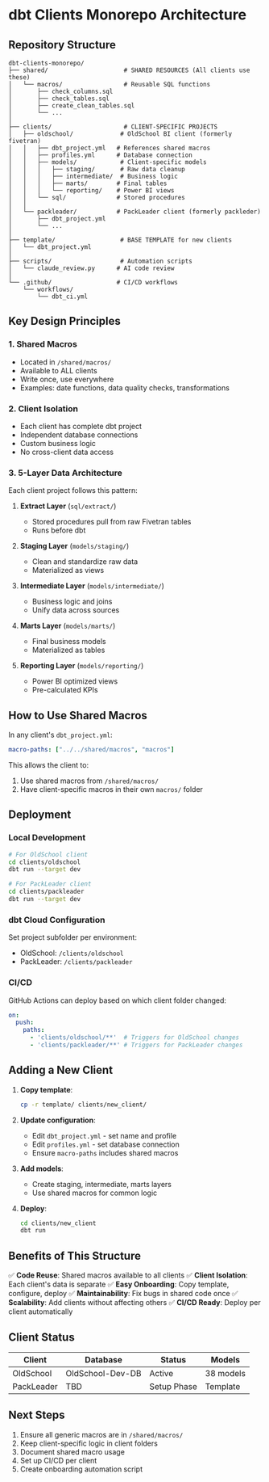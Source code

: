 # dbt Clients Monorepo Architecture

## Repository Structure

```
dbt-clients-monorepo/
├── shared/                     # SHARED RESOURCES (All clients use these)
│   └── macros/                 # Reusable SQL functions
│       ├── check_columns.sql
│       ├── check_tables.sql
│       ├── create_clean_tables.sql
│       └── ...
│
├── clients/                    # CLIENT-SPECIFIC PROJECTS
│   ├── oldschool/             # OldSchool BI client (formerly fivetran)
│   │   ├── dbt_project.yml   # References shared macros
│   │   ├── profiles.yml      # Database connection
│   │   ├── models/            # Client-specific models
│   │   │   ├── staging/       # Raw data cleanup
│   │   │   ├── intermediate/  # Business logic
│   │   │   ├── marts/        # Final tables
│   │   │   └── reporting/    # Power BI views
│   │   └── sql/              # Stored procedures
│   │
│   └── packleader/           # PackLeader client (formerly packleder)
│       ├── dbt_project.yml
│       └── ...
│
├── template/                  # BASE TEMPLATE for new clients
│   └── dbt_project.yml
│
├── scripts/                   # Automation scripts
│   └── claude_review.py      # AI code review
│
└── .github/                  # CI/CD workflows
    └── workflows/
        └── dbt_ci.yml

```

## Key Design Principles

### 1. **Shared Macros**
- Located in `/shared/macros/`
- Available to ALL clients
- Write once, use everywhere
- Examples: date functions, data quality checks, transformations

### 2. **Client Isolation**
- Each client has complete dbt project
- Independent database connections
- Custom business logic
- No cross-client data access

### 3. **5-Layer Data Architecture**
Each client project follows this pattern:

1. **Extract Layer** (`sql/extract/`)
   - Stored procedures pull from raw Fivetran tables
   - Runs before dbt

2. **Staging Layer** (`models/staging/`)
   - Clean and standardize raw data
   - Materialized as views

3. **Intermediate Layer** (`models/intermediate/`)
   - Business logic and joins
   - Unify data across sources

4. **Marts Layer** (`models/marts/`)
   - Final business models
   - Materialized as tables

5. **Reporting Layer** (`models/reporting/`)
   - Power BI optimized views
   - Pre-calculated KPIs

## How to Use Shared Macros

In any client's `dbt_project.yml`:

```yaml
macro-paths: ["../../shared/macros", "macros"]
```

This allows the client to:
1. Use shared macros from `/shared/macros/`
2. Have client-specific macros in their own `macros/` folder

## Deployment

### Local Development
```bash
# For OldSchool client
cd clients/oldschool
dbt run --target dev

# For PackLeader client
cd clients/packleader
dbt run --target dev
```

### dbt Cloud Configuration
Set project subfolder per environment:
- OldSchool: `/clients/oldschool`
- PackLeader: `/clients/packleader`

### CI/CD
GitHub Actions can deploy based on which client folder changed:
```yaml
on:
  push:
    paths:
      - 'clients/oldschool/**'  # Triggers for OldSchool changes
      - 'clients/packleader/**' # Triggers for PackLeader changes
```

## Adding a New Client

1. **Copy template**:
   ```bash
   cp -r template/ clients/new_client/
   ```

2. **Update configuration**:
   - Edit `dbt_project.yml` - set name and profile
   - Edit `profiles.yml` - set database connection
   - Ensure `macro-paths` includes shared macros

3. **Add models**:
   - Create staging, intermediate, marts layers
   - Use shared macros for common logic

4. **Deploy**:
   ```bash
   cd clients/new_client
   dbt run
   ```

## Benefits of This Structure

✅ **Code Reuse**: Shared macros available to all clients
✅ **Client Isolation**: Each client's data is separate
✅ **Easy Onboarding**: Copy template, configure, deploy
✅ **Maintainability**: Fix bugs in shared code once
✅ **Scalability**: Add clients without affecting others
✅ **CI/CD Ready**: Deploy per client automatically

## Client Status

| Client | Database | Status | Models |
|--------|----------|--------|--------|
| OldSchool | OldSchool-Dev-DB | Active | 38 models |
| PackLeader | TBD | Setup Phase | Template |

## Next Steps

1. Ensure all generic macros are in `/shared/macros/`
2. Keep client-specific logic in client folders
3. Document shared macro usage
4. Set up CI/CD per client
5. Create onboarding automation script